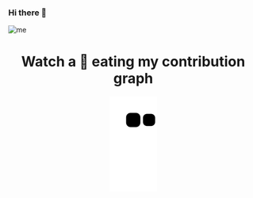 ### Hi there 👋

![me](https://github.com/Volpe95/Volpe95/blob/master/img/octocat.png)


<!--
![Volpe95's GitHub stats](https://github-readme-stats.vercel.app/api?username=volpe95&show_icons=true&theme=radical)
-->
<!--
**Volpe95/Volpe95** is a ✨ _special_ ✨ repository because its `README.md` (this file) appears on your GitHub profile.

Here are some ideas to get you started:

- 🔭 I’m currently working on ...
- 🌱 I’m currently learning ...
- 👯 I’m looking to collaborate on ...
- 🤔 I’m looking for help with ...
- 💬 Ask me about ...
- 📫 How to reach me: ...
- 😄 Pronouns: ...
- ⚡ Fun fact: ...
-->

<h1 align = 'Center'>Watch a 🐍 eating my contribution graph</h1>
<p align="center">
  <img src="https://github.com/volpe95/volpe95/blob/output/github-contribution-grid-snake.svg" alt="snake"></center>
</p>
